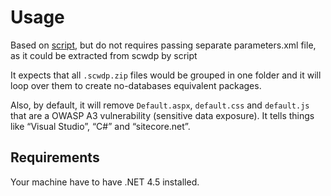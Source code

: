 # Usage

Based on [script](https://github.com/robhabraken/Sitecore-Azure-Scripts/blob/master/Scripts/99%20Utility%20Scripts/strip-db.ps1), but do not requires passing separate parameters.xml file, as it could be extracted from scwdp by script

It expects that all ```.scwdp.zip``` files would be grouped in one folder and it will loop over them to create no-databases equivalent packages.

Also, by default, it will remove ```Default.aspx```, ```default.css``` and ```default.js``` that are a OWASP A3 vulnerability (sensitive data exposure). It tells things like “Visual Studio”, “C#” and “sitecore.net”.

## Requirements 

Your machine have to have .NET 4.5 installed.